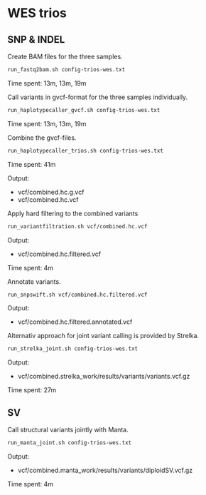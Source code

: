 # WES trios

## SNP & INDEL

Create BAM files for the three samples.

```bash
run_fastq2bam.sh config-trios-wes.txt
```

Time spent: 13m, 13m, 19m 

Call variants in gvcf-format for the three samples individually.

```bash
run_haplotypecaller_gvcf.sh config-trios-wes.txt
```

Time spent: 13m, 13m, 19m

Combine the gvcf-files.

```bash
run_haplotypecaller_trios.sh config-trios-wes.txt
```

Time spent: 41m

Output:

* vcf/combined.hc.g.vcf
* vcf/combined.hc.vcf

Apply hard filtering to the combined variants

```bash
run_variantfiltration.sh vcf/combined.hc.vcf
```

Output:

* vcf/combined.hc.filtered.vcf

Time spent: 4m

Annotate variants.
```bash
run_snpswift.sh vcf/combined.hc.filtered.vcf
```

Output:

* vcf/combined.hc.filtered.annotated.vcf

Alternativ approach for joint variant calling is provided by Strelka.

```bash
run_strelka_joint.sh config-trios-wes.txt
```

Output:

* vcf/combined.strelka_work/results/variants/variants.vcf.gz

Time spent: 27m

## SV

Call structural variants jointly with Manta.

```bash
run_manta_joint.sh config-trios-wes.txt
```

Output:

* vcf/combined.manta_work/results/variants/diploidSV.vcf.gz

Time spent: 4m
